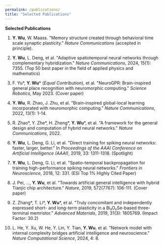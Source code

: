 ```yaml
---
permalink: /publications/
title: "Selected Publications"
---
```


**Selected Publications**

1. **Y. Wu**, W. Maass. "Memory structure created through behavioral time scale synaptic plasticity." *Nature Communications* (accepted in principle).

2. **Y. Wu**, L. Deng, et al. "Adaptive spatiotemporal neural networks through complementary hybridization." *Nature Communications*, 2024, 15(1): 7355. (Top 50 best paper in the field of applied physics and mathematics)

3. F. Yu*, **Y. Wu*** (*Equal Contribution*), et al. "NeuroGPR: Brain-inspired general place recognition with neuromorphic computing." *Science Robotics*, May 2023. (Cover paper)

4. **Y. Wu**, R. Zhao, J. Zhu, et al. "Brain-inspired global-local learning incorporated with neuromorphic computing." *Nature Communications*, 2022, 13(1): 1-14.

5. R. Zhao*, Y. Zhe*, H. Zheng*, **Y. Wu***, et al. "A framework for the general design and computation of hybrid neural networks." *Nature Communications*, 2022.

6. **Y. Wu**, L. Deng, G. Li, et al. "Direct training for spiking neural networks: faster, larger, better." In *Proceedings of the AAAI Conference on Artificial Intelligence (AAAI)*, 2019, 33: 1311-1318. (Spotlight)

7. **Y. Wu**, L. Deng, G. Li, et al. "Spatio-temporal backpropagation for training high-performance spiking neural networks." *Frontiers in Neuroscience*, 2018, 12: 331. (ESI Top 1% Highly Cited Paper)

8. J. Pei, ..., **Y. Wu**, et al. "Towards artificial general intelligence with hybrid Tianjic chip architecture." *Nature*, 2019, 572(7767): 106-111. (Cover paper)

9. Z. Zhang*, T. Li*, **Y. Wu***, et al. "Truly concomitant and independently expressed short- and long-term plasticity in a Bi₂O₂Se-based three-terminal memristor." *Advanced Materials*, 2019, 31(3): 1805769. (Impact Factor: 30.2)

10. L. He, Y. Xu, W. He, Y. Lin, Y. Tian, **Y. Wu**, et al. "Network model with internal complexity bridges artificial intelligence and neuroscience." *Nature Computational Science*, 2024, 4: 8.
